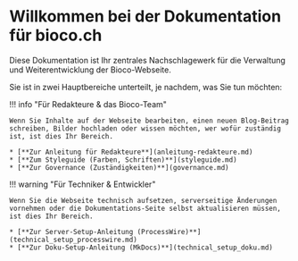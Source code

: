 # Willkommen bei der Dokumentation für bioco.ch

Diese Dokumentation ist Ihr zentrales Nachschlagewerk für die Verwaltung und Weiterentwicklung der Bioco-Webseite.

Sie ist in zwei Hauptbereiche unterteilt, je nachdem, was Sie tun möchten:

!!! info "Für Redakteure & das Bioco-Team"

    Wenn Sie Inhalte auf der Webseite bearbeiten, einen neuen Blog-Beitrag schreiben, Bilder hochladen oder wissen möchten, wer wofür zuständig ist, ist dies Ihr Bereich.
    
    * [**Zur Anleitung für Redakteure**](anleitung-redakteure.md)
    * [**Zum Styleguide (Farben, Schriften)**](styleguide.md)
    * [**Zur Governance (Zuständigkeiten)**](governance.md)

!!! warning "Für Techniker & Entwickler"

    Wenn Sie die Webseite technisch aufsetzen, serverseitige Änderungen vornehmen oder die Dokumentations-Seite selbst aktualisieren müssen, ist dies Ihr Bereich.
    
    * [**Zur Server-Setup-Anleitung (ProcessWire)**](technical_setup_processwire.md)
    * [**Zur Doku-Setup-Anleitung (MkDocs)**](technical_setup_doku.md)